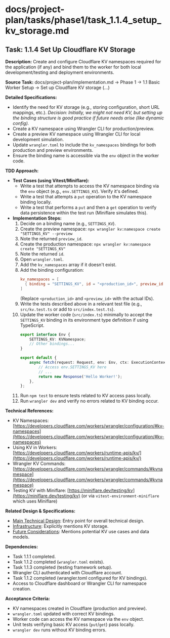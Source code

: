 # docs/project-plan/tasks/phase1/task_1.1.4_setup_kv_storage.md

## Task: 1.1.4 Set Up Cloudflare KV Storage

**Description:**
Create and configure Cloudflare KV namespaces required for the application (if any) and bind them to the worker for both local development/testing and deployment environments.

**Source Task:**
docs/project-plan/implementation.md -> Phase 1 -> 1.1 Basic Worker Setup -> Set up Cloudflare KV storage (...)

**Detailed Specifications:**
- Identify the need for KV storage (e.g., storing configuration, short URL mappings, etc.). *Decision: Initially, we might not need KV, but setting up the binding structure is good practice if future needs arise (like dynamic config).* 
- Create a KV namespace using Wrangler CLI for production/preview.
- Create a preview KV namespace using Wrangler CLI for local development simulation.
- Update `wrangler.toml` to include the `kv_namespaces` bindings for both production and preview environments.
- Ensure the binding name is accessible via the `env` object in the worker code.

**TDD Approach:**

*   **Test Cases (using Vitest/Miniflare):**
    *   Write a test that attempts to access the KV namespace binding via the `env` object (e.g., `env.SETTINGS_KV`). Verify it's defined.
    *   Write a test that attempts a `put` operation to the KV namespace binding locally.
    *   Write a test that performs a `put` and then a `get` operation to verify data persistence within the test run (Miniflare simulates this).
*   **Implementation Steps:**
    1.  Decide on a binding name (e.g., `SETTINGS_KV`).
    2.  Create the preview namespace: `npx wrangler kv:namespace create "SETTINGS_KV" --preview`
    3.  Note the returned `preview_id`.
    4.  Create the production namespace: `npx wrangler kv:namespace create "SETTINGS_KV"`
    5.  Note the returned `id`.
    6.  Open `wrangler.toml`.
    7.  Add the `kv_namespaces` array if it doesn't exist.
    8.  Add the binding configuration:
        ```toml
        kv_namespaces = [
          { binding = "SETTINGS_KV", id = "<production_id>", preview_id = "<preview_id>" }
        ]
        ```
        (Replace `<production_id>` and `<preview_id>` with the actual IDs).
    9.  Write the tests described above in a relevant test file (e.g., `src/kv.test.ts` or add to `src/index.test.ts`).
    10. Update the worker code (`src/index.ts`) minimally to accept the `SETTINGS_KV` binding in its environment type definition if using TypeScript.
        ```typescript
        export interface Env {
            SETTINGS_KV: KVNamespace;
            // Other bindings...
        }
        
        export default {
            async fetch(request: Request, env: Env, ctx: ExecutionContext): Promise<Response> {
                // Access env.SETTINGS_KV here
                // ...
                return new Response('Hello Worker!');
            },
        };
        ```
    11. Run `npm test` to ensure tests related to KV access pass locally.
    12. Run `wrangler dev` and verify no errors related to KV binding occur.

**Technical References:**
- KV Namespaces: [https://developers.cloudflare.com/workers/wrangler/configuration/#kv-namespaces](https://developers.cloudflare.com/workers/wrangler/configuration/#kv-namespaces)
- Using KV in Workers: [https://developers.cloudflare.com/workers/runtime-apis/kv/](https://developers.cloudflare.com/workers/runtime-apis/kv/)
- Wrangler KV Commands: [https://developers.cloudflare.com/workers/wrangler/commands/#kvnamespace](https://developers.cloudflare.com/workers/wrangler/commands/#kvnamespace)
- Testing KV with Miniflare: [https://miniflare.dev/testing/kv](https://miniflare.dev/testing/kv) (or via `vitest-environment-miniflare` which uses Miniflare)

**Related Design & Specifications:**
- [Main Technical Design](../../../technical-design/DESIGN.md): Entry point for overall technical design.
- [Infrastructure](../../../technical-design/infrastructure.md): Explicitly mentions KV storage.
- [Future Considerations](../../../technical-design/future_considerations.md): Mentions potential KV use cases and data models.

**Dependencies:**
- Task 1.1.1 completed.
- Task 1.1.2 completed (`wrangler.toml` exists).
- Task 1.1.3 completed (testing framework setup).
- Wrangler CLI authenticated with Cloudflare account.
- Task 1.1.2 completed (wrangler.toml configured for KV bindings).
- Access to Cloudflare dashboard or Wrangler CLI for namespace creation.

**Acceptance Criteria:**
- KV namespaces created in Cloudflare (production and preview).
- `wrangler.toml` updated with correct KV bindings.
- Worker code can access the KV namespace via the `env` object.
- Unit tests verifying basic KV access (`put`/`get`) pass locally.
- `wrangler dev` runs without KV binding errors. 